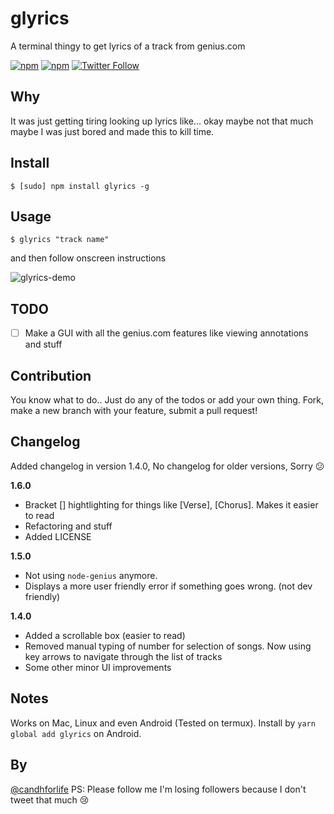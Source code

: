 # glyrics
A terminal thingy to get lyrics of a track from genius.com 

[![npm](https://img.shields.io/npm/dm/glyrics.svg)](https://www.npmjs.com/package/glyrics)
[![npm](https://img.shields.io/npm/v/glyrics.svg)](https://www.npmjs.com/package/glyrics)
[![Twitter Follow](https://img.shields.io/twitter/follow/candhforlife.svg?style=social&label=Follow)]()

## Why
It was just getting tiring looking up lyrics like... okay maybe not that much maybe I was just bored and made this to kill time.

## Install 
    $ [sudo] npm install glyrics -g
    
## Usage
    $ glyrics "track name"
and then follow onscreen instructions

![glyrics-demo](https://i.imgur.com/DNKW8j6.gif)

## TODO

* [ ] Make a GUI with all the genius.com features like viewing annotations and stuff

## Contribution 
You know what to do.. Just do any of the todos or add your own thing. Fork, make a new branch with your feature, submit a pull request!


## Changelog
Added changelog in version 1.4.0, No changelog for older versions, Sorry 😕

**1.6.0**
+ Bracket [] hightlighting for things like [Verse], [Chorus]. Makes it easier to read
+ Refactoring and stuff
+ Added LICENSE

**1.5.0**

+ Not using `node-genius` anymore.
+ Displays a more user friendly error if something goes wrong. (not dev friendly)

**1.4.0**

+ Added a scrollable box (easier to read)
+ Removed manual typing of number for selection of songs. Now using key arrows to navigate through the list of tracks
+ Some other minor UI improvements

## Notes
Works on Mac, Linux and even Android (Tested on termux). Install by `yarn global add glyrics` on Android.

## By
[@candhforlife](https://twitter.com/candhforlife) 
PS: Please follow me I'm losing followers because I don't tweet that much 😢 
